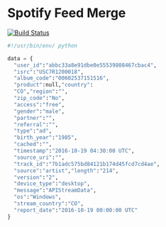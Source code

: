# Spotify Feed Merge  

[![Build Status](https://semaphoreci.com/api/v1/gahancorpcfo/sfm/branches/master/badge.svg)](https://semaphoreci.com/gahancorpcfo/sfm)

```python
#!/usr/bin/env/ python

data = {
  "user_id":"abbc33a8e91dbe0e55539808467cbac4",
  "isrc":"USC7R1200018",
  "album_code":"00602537151516",
  "product":null,"country":
  "CO","region":"",
  "zip_code":"No",
  "access":"free",
  "gender":"male",
  "partner":"",
  "referral":"",
  "type":"ad",
  "birth_year":"1985",
  "cached":"",
  "timestamp":"2016-10-19 04:30:00 UTC",
  "source_uri":"",
  "track_id":"7b1adc575bd84121b174d45fcd7cd4ae",
  "source":"artist","length":"214",
  "version":"2",
  "device_type":"desktop",
  "message":"APIStreamData",
  "os":"Windows",
  "stream_country":"CO",
  "report_date":"2016-10-19 00:00:00 UTC"
}
```

